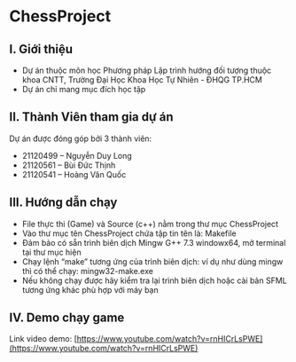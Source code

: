 # ChessProject

## I. Giới thiệu
- Dự án thuộc môn học Phương pháp Lập trình hướng đối tượng thuộc khoa CNTT, Trường Đại Học Khoa Học Tự Nhiên - ĐHQG TP.HCM
- Dự án chỉ mang mục đích học tập

## II. Thành Viên tham gia dự án
Dự án được đóng góp bởi 3 thành viên:
- 21120499 – Nguyễn Duy Long
- 21120561 – Bùi Đức Thịnh
- 21120541 – Hoàng Văn Quốc

## III. Hướng dẫn chạy
- File thực thi (Game) và Source (c++) nằm trong thư mục ChessProject
- Vào thư mục tên ChessProject chứa tập tin tên là: Makefile
- Đảm bảo có sẵn trình biên dịch Mingw G++ 7.3 windowx64, mở terminal tại thư mục hiện
- Chạy lệnh “make” tương ứng của trình biên dịch: ví dụ như dùng mingw thì có thể chạy: mingw32-make.exe
- Nếu không chạy được hãy kiểm tra lại trình biên dịch hoặc cài bản SFML tương ứng khác phù hợp với máy bạn

## IV. Demo chạy game
Link video demo: [https://www.youtube.com/watch?v=rnHICrLsPWE](https://www.youtube.com/watch?v=rnHICrLsPWE)
